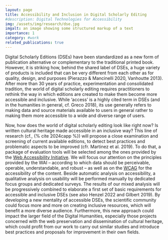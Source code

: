 ```yaml
---
layout: page
title: Accessibility and Inclusion in Digital Scholarly Editing
#description: Digital Technologies for Accessibility
img: /assets/img/research/dse.jpg
imgalt: an image showing some structured markup of a text
importance: 1
category: #work
related_publications: true
---
```


Digital Scholarly Editions (DSEs) have been standardized as a new form of publication alternative or complementary to the traditional printed book. However, it is striking how, behind the shared label of DSEs, a huge variety of products is included that can be very different from each other as for quality, design, and purposes (Pierazzo & Mancinelli 2020, Vanhoutte 2013). After more than 30 years of practice, experimentation and consolidated tradition, the world of digital scholarly editing requires practitioners to rethink the way in which editions are created to make them become more accessible and inclusive. While ‘access’ is a highly cited term in DSEs (and in the humanities in general, cf. Greco 2018), its use generally refers to making data and source materials available to users in general rather to making them more accessible to a wide and diverse range of users. 

Now, how does the world of digital scholarly editing look like right now? Is written cultural heritage made accessible in an inclusive way? This line of research (cf., {% cite 2024capp %}) will propose a close examination and screening of current available editions, to detect best practices and problematic aspects to be improved (cfr. Martinez et al. 2019). To do that, a package of evaluation tools will be selected among the ones provided by the [Web Accessibility Initiative](https://www.w3.org/WAI/). We will focus our attention on the principles provided by the WAI – according to which data should be perceivable, operable, understandable, and robust – as well as on the [WCAG](https://www.w3.org/WAI/standards-guidelines/wcag/) for the accessibility of the content. Beside automatic analysis on accessibility, a qualitative analysis on usability will be performed manually by dedicated focus groups and dedicated surveys. 
The results of our mixed analysis will be progressively combined to elaborate a first set of basic requirements for accessible and inclusive DSEs (see also Henzel 2022 and Gilbert 2019). By developing a new mentality of accessible DSEs, the scientific community could focus more and more on creating inclusive resources, which will benefit a more diverse audience. Furthermore, this new approach could impact the larger field of the Digital Humanities, especially those projects concerned with the web preservation and dissemination of cultural heritage, which could profit from our work to carry out similar studies and introduce best practices and proposals for improvement in their own fields. 


